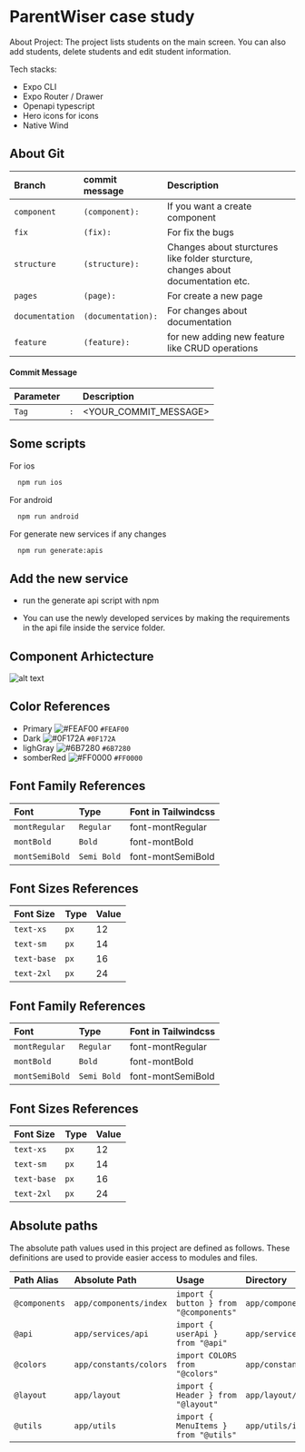 
# ParentWiser case study
About Project: The project lists students on the main screen.  You can also add students, delete students and edit student information.






Tech stacks:
 - Expo CLI
 - Expo Router / Drawer
 - Openapi typescript 
 - Hero icons for icons
 - Native Wind


## About Git


| Branch |   commit message  | Description                |
| :-------- | :------- | :------------------------- |
| `component` | `(component):` | If you want a create component 
| `fix` | `(fix):` | For fix the bugs
| `structure` | `(structure):` | Changes about sturctures like folder sturcture, changes about documentation etc.
| `pages` | `(page):` | For create a new page
| `documentation` | `(documentation):` | For changes about documentation
| `feature` | `(feature):` | for new adding new feature like CRUD operations

#### Commit Message


| Parameter |      | Description                       |
| :-------- | :------- | :-------------------------------- |
| `Tag`      | `:` | <YOUR_COMMIT_MESSAGE>|


## Some scripts

For ios

```bash
  npm run ios
```

For android

```bash
  npm run android
```

For generate new services if any changes

```bash
  npm run generate:apis
```


## Add the new service

- run the generate api script with npm

- You can use the newly developed services by making the requirements in the api file inside the service folder. 


## Component Arhictecture

![alt text](https://iili.io/JRS3271.png)

## Color References

- Primary ![#FEAF00](https://placehold.co/15x15/FEAF00/FEAF00.png) `#FEAF00`
- Dark ![#0F172A](https://placehold.co/15x15/0F172A/0F172A.png) `#0F172A`
- lighGray ![#6B7280](https://placehold.co/15x15/1589F0/6B7280.png) `#6B7280`
- somberRed ![#FF0000](https://placehold.co/15x15/FF0000/FF0000.png) `#FF0000`
## Font Family References


| Font |   Type  | Font in Tailwindcss                |
| :-------- | :------- | :------------------------- |
| `montRegular` | `Regular` | font-montRegular 
| `montBold` | `Bold` | font-montBold
| `montSemiBold` | `Semi Bold` | font-montSemiBold


## Font Sizes References


| Font Size |   Type  | Value                |
| :-------- | :------- | :------------------------- |
| `text-xs` | `px` | 12 
| `text-sm` | `px` | 14
| `text-base` | `px` | 16
| `text-2xl` | `px` | 24





## Font Family References


| Font |   Type  | Font in Tailwindcss                |
| :-------- | :------- | :------------------------- |
| `montRegular` | `Regular` | font-montRegular 
| `montBold` | `Bold` | font-montBold
| `montSemiBold` | `Semi Bold` | font-montSemiBold


## Font Sizes References


| Font Size |   Type  | Value                |
| :-------- | :------- | :------------------------- |
| `text-xs` | `px` | 12 
| `text-sm` | `px` | 14
| `text-base` | `px` | 16
| `text-2xl` | `px` | 24




## Absolute paths

The absolute path values used in this project are defined as follows. These definitions are used to provide easier access to modules and files.

| Path Alias    | Absolute Path                   | Usage                                        | Directory                           |
| :------------ | :------------------------------ | :------------------------------------------- | :---------------------------------- |
| `@components` | `app/components/index`          | `import { button } from "@components"`       | `app/components/index.ts`           |
| `@api`        | `app/services/api`               | `import { userApi } from "@api"`             | `app/services/api.ts`               |
| `@colors`     | `app/constants/colors`           | `import COLORS from "@colors"`                                          | `app/constants/colors`               |
| `@layout`     | `app/layout`                     | `import { Header } from "@layout"`                                            | `app/layout/index.ts`                        |
| `@utils`      | `app/utils`                      | `import { MenuItems } from "@utils"`                                            | `app/utils/index.ts`                         |

